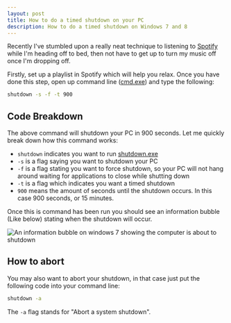 ```yaml
---
layout: post
title: How to do a timed shutdown on your PC
description: How to do a timed shutdown on Windows 7 and 8
---
```

Recently I've stumbled upon a really neat technique to listening to [Spotify](http://www.spotify.com/) while I'm heading off to bed, then not have to get up to turn my music off once I'm dropping off.

Firstly, set up a playlist in Spotify which will help you relax. Once you have done this step, open up command line ([cmd.exe](http://www.microsoft.com/resources/documentation/windows/xp/all/proddocs/en-us/cmd.mspx?mfr=true)) and type the following:

```bash
shutdown -s -f -t 900
```

## Code Breakdown

The above command will shutdown your PC in 900 seconds. Let me quickly break down how this command works:

* `shutdown` indicates you want to run [shutdown.exe](http://technet.microsoft.com/en-us/library/bb491003.aspx)
* `-s` is a flag saying you want to shutdown your PC
* `-f` is a flag stating you want to force shutdown, so your PC will not hang around waiting for applications to close while shutting down
* `-t` is a flag which indicates you want a timed shutdown
* `900` means the amount of seconds until the shutdown occurs. In this case 900 seconds, or 15 minutes.

Once this is command has been run you should see an information bubble (Like below) stating when the shutdown will occur.

![An information bubble on windows 7 showing the computer is about to shutdown](/uploads/2011/03/information_bubble.png)

## How to abort

You may also want to abort your shutdown, in that case just put the following code into your command line:

```bash
shutdown -a
```

The `-a` flag stands for "Abort a system shutdown".
